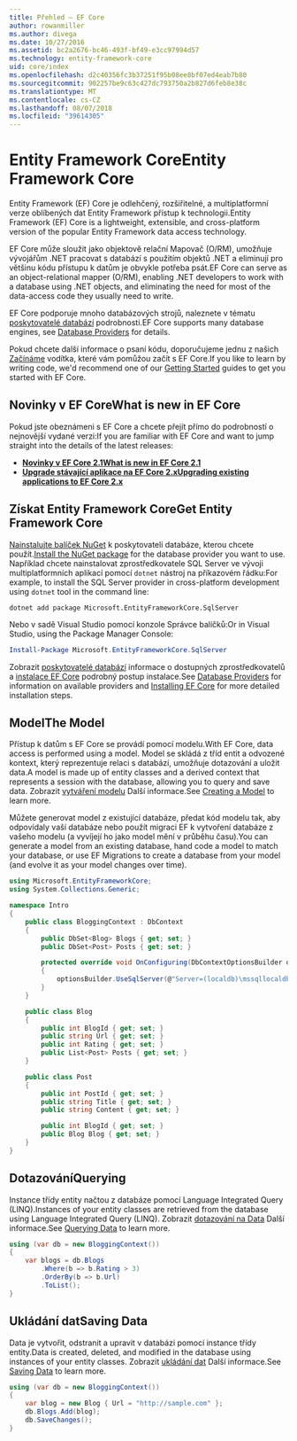 ```yaml
---
title: Přehled – EF Core
author: rowanmiller
ms.author: divega
ms.date: 10/27/2016
ms.assetid: bc2a2676-bc46-493f-bf49-e3cc97994d57
ms.technology: entity-framework-core
uid: core/index
ms.openlocfilehash: d2c40356fc3b37251f95b08ee8bf07ed4eab7b80
ms.sourcegitcommit: 902257be9c63c427dc793750a2b827d6feb8e38c
ms.translationtype: MT
ms.contentlocale: cs-CZ
ms.lasthandoff: 08/07/2018
ms.locfileid: "39614305"
---
```

# <a name="entity-framework-core"></a><span data-ttu-id="ad583-102">Entity Framework Core</span><span class="sxs-lookup"><span data-stu-id="ad583-102">Entity Framework Core</span></span>

<span data-ttu-id="ad583-103">Entity Framework (EF) Core je odlehčený, rozšiřitelné, a multiplatformní verze oblíbených dat Entity Framework přístup k technologii.</span><span class="sxs-lookup"><span data-stu-id="ad583-103">Entity Framework (EF) Core is a lightweight, extensible, and cross-platform version of the popular Entity Framework data access technology.</span></span>

<span data-ttu-id="ad583-104">EF Core může sloužit jako objektově relační Mapovač (O/RM), umožňuje vývojářům .NET pracovat s databází s použitím objektů .NET a eliminují pro většinu kódu přístupu k datům je obvykle potřeba psát.</span><span class="sxs-lookup"><span data-stu-id="ad583-104">EF Core can serve as an object-relational mapper (O/RM), enabling .NET developers to work with a database using .NET objects, and eliminating the need for most of the data-access code they usually need to write.</span></span>

<span data-ttu-id="ad583-105">EF Core podporuje mnoho databázových strojů, naleznete v tématu [poskytovatelé databází](providers/index.md) podrobnosti.</span><span class="sxs-lookup"><span data-stu-id="ad583-105">EF Core supports many database engines, see [Database Providers](providers/index.md) for details.</span></span>

<span data-ttu-id="ad583-106">Pokud chcete další informace o psaní kódu, doporučujeme jednu z našich [Začínáme](get-started/index.md) vodítka, které vám pomůžou začít s EF Core.</span><span class="sxs-lookup"><span data-stu-id="ad583-106">If you like to learn by writing code, we'd recommend one of our [Getting Started](get-started/index.md) guides to get you started with EF Core.</span></span>

## <a name="what-is-new-in-ef-core"></a><span data-ttu-id="ad583-107">Novinky v EF Core</span><span class="sxs-lookup"><span data-stu-id="ad583-107">What is new in EF Core</span></span>

<span data-ttu-id="ad583-108">Pokud jste obeznámeni s EF Core a chcete přejít přímo do podrobností o nejnovější vydané verzi:</span><span class="sxs-lookup"><span data-stu-id="ad583-108">If you are familiar with EF Core and want to jump straight into the details of the latest releases:</span></span>

- <span data-ttu-id="ad583-109">**[Novinky v EF Core 2.1](xref:core/what-is-new/ef-core-2.1)**</span><span class="sxs-lookup"><span data-stu-id="ad583-109">**[What is new in EF Core 2.1](xref:core/what-is-new/ef-core-2.1)**</span></span>
- <span data-ttu-id="ad583-110">**[Upgrade stávající aplikace na EF Core 2.x](xref:core/miscellaneous/1x-2x-upgrade)**</span><span class="sxs-lookup"><span data-stu-id="ad583-110">**[Upgrading existing applications to EF Core 2.x](xref:core/miscellaneous/1x-2x-upgrade)**</span></span>


## <a name="get-entity-framework-core"></a><span data-ttu-id="ad583-111">Získat Entity Framework Core</span><span class="sxs-lookup"><span data-stu-id="ad583-111">Get Entity Framework Core</span></span>

<span data-ttu-id="ad583-112">[Nainstalujte balíček NuGet](https://docs.nuget.org/ndocs/quickstart/use-a-package) k poskytovateli databáze, kterou chcete použít.</span><span class="sxs-lookup"><span data-stu-id="ad583-112">[Install the NuGet package](https://docs.nuget.org/ndocs/quickstart/use-a-package) for the database provider you want to use.</span></span> <span data-ttu-id="ad583-113">Například chcete nainstalovat zprostředkovatele SQL Server ve vývoji multiplatformních aplikací pomocí `dotnet` nástroj na příkazovém řádku:</span><span class="sxs-lookup"><span data-stu-id="ad583-113">For example, to install the SQL Server provider in cross-platform development using `dotnet` tool in the command line:</span></span>

``` Console
dotnet add package Microsoft.EntityFrameworkCore.SqlServer
```

<span data-ttu-id="ad583-114">Nebo v sadě Visual Studio pomocí konzole Správce balíčků:</span><span class="sxs-lookup"><span data-stu-id="ad583-114">Or in Visual Studio, using the Package Manager Console:</span></span>

``` PowerShell
Install-Package Microsoft.EntityFrameworkCore.SqlServer
```
<span data-ttu-id="ad583-115">Zobrazit [poskytovatelé databází](providers/index.md) informace o dostupných zprostředkovatelů a [instalace EF Core](get-started/install/index.md) podrobný postup instalace.</span><span class="sxs-lookup"><span data-stu-id="ad583-115">See [Database Providers](providers/index.md) for information on available providers and [Installing EF Core](get-started/install/index.md) for more detailed installation steps.</span></span>

## <a name="the-model"></a><span data-ttu-id="ad583-116">Model</span><span class="sxs-lookup"><span data-stu-id="ad583-116">The Model</span></span>

<span data-ttu-id="ad583-117">Přístup k datům s EF Core se provádí pomocí modelu.</span><span class="sxs-lookup"><span data-stu-id="ad583-117">With EF Core, data access is performed using a model.</span></span> <span data-ttu-id="ad583-118">Model se skládá z tříd entit a odvozené kontext, který reprezentuje relaci s databází, umožňuje dotazování a uložit data.</span><span class="sxs-lookup"><span data-stu-id="ad583-118">A model is made up of entity classes and a derived context that represents a session with the database, allowing you to query and save data.</span></span> <span data-ttu-id="ad583-119">Zobrazit [vytváření modelu](modeling/index.md) Další informace.</span><span class="sxs-lookup"><span data-stu-id="ad583-119">See [Creating a Model](modeling/index.md) to learn more.</span></span>

<span data-ttu-id="ad583-120">Můžete generovat model z existující databáze, předat kód modelu tak, aby odpovídaly vaší databáze nebo použít migraci EF k vytvoření databáze z vašeho modelu (a vyvíjejí ho jako model mění v průběhu času).</span><span class="sxs-lookup"><span data-stu-id="ad583-120">You can generate a model from an existing database, hand code a model to match your database, or use EF Migrations to create a database from your model (and evolve it as your model changes over time).</span></span>

``` csharp
using Microsoft.EntityFrameworkCore;
using System.Collections.Generic;

namespace Intro
{
    public class BloggingContext : DbContext
    {
        public DbSet<Blog> Blogs { get; set; }
        public DbSet<Post> Posts { get; set; }

        protected override void OnConfiguring(DbContextOptionsBuilder optionsBuilder)
        {
            optionsBuilder.UseSqlServer(@"Server=(localdb)\mssqllocaldb;Database=MyDatabase;Trusted_Connection=True;");
        }
    }

    public class Blog
    {
        public int BlogId { get; set; }
        public string Url { get; set; }
        public int Rating { get; set; }
        public List<Post> Posts { get; set; }
    }

    public class Post
    {
        public int PostId { get; set; }
        public string Title { get; set; }
        public string Content { get; set; }

        public int BlogId { get; set; }
        public Blog Blog { get; set; }
    }
}
```

## <a name="querying"></a><span data-ttu-id="ad583-121">Dotazování</span><span class="sxs-lookup"><span data-stu-id="ad583-121">Querying</span></span>

<span data-ttu-id="ad583-122">Instance třídy entity načtou z databáze pomocí Language Integrated Query (LINQ).</span><span class="sxs-lookup"><span data-stu-id="ad583-122">Instances of your entity classes are retrieved from the database using Language Integrated Query (LINQ).</span></span> <span data-ttu-id="ad583-123">Zobrazit [dotazování na Data](querying/index.md) Další informace.</span><span class="sxs-lookup"><span data-stu-id="ad583-123">See [Querying Data](querying/index.md) to learn more.</span></span>

``` csharp
using (var db = new BloggingContext())
{
    var blogs = db.Blogs
        .Where(b => b.Rating > 3)
        .OrderBy(b => b.Url)
        .ToList();
}
```

## <a name="saving-data"></a><span data-ttu-id="ad583-124">Ukládání dat</span><span class="sxs-lookup"><span data-stu-id="ad583-124">Saving Data</span></span>

<span data-ttu-id="ad583-125">Data je vytvořit, odstranit a upravit v databázi pomocí instance třídy entity.</span><span class="sxs-lookup"><span data-stu-id="ad583-125">Data is created, deleted, and modified in the database using instances of your entity classes.</span></span> <span data-ttu-id="ad583-126">Zobrazit [ukládání dat](saving/index.md) Další informace.</span><span class="sxs-lookup"><span data-stu-id="ad583-126">See [Saving Data](saving/index.md) to learn more.</span></span>

``` csharp
using (var db = new BloggingContext())
{
    var blog = new Blog { Url = "http://sample.com" };
    db.Blogs.Add(blog);
    db.SaveChanges();
}
```
